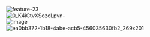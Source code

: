 ![feature-23](https://github.com/CMP25-SWE-TEAM1/DEV-OPS/assets/96791769/956a3bc8-161f-4eaf-8e68-845ef8647404)
<br>
![0_K4iCtvXSozcLpvn-](https://github.com/CMP25-SWE-TEAM1/DEV-OPS/assets/96791769/e948f5be-9476-4cc5-9383-36dad119a0a7)
<br>
![image](https://github.com/CMP25-SWE-TEAM1/DEV-OPS/assets/96791769/6dc53413-c15a-4bf1-9d39-4fa9bc2b9711)
<br>
![ea0bb372-1b18-4abe-acb5-456035630fb2_269x201](https://github.com/CMP25-SWE-TEAM1/DEV-OPS/assets/96791769/d1675de4-ec49-4ff7-b6f3-e123499b2c58)

